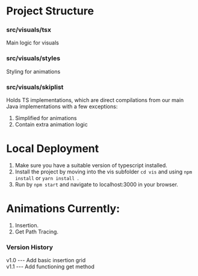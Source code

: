 # Project Structure
### src/visuals/tsx
Main logic for visuals
### src/visuals/styles
Styling for animations
### src/visuals/skiplist
Holds TS implementations, which are direct compilations from our main Java implementations with a few exceptions:
1. Simplified for animations
2. Contain extra animation logic

# Local Deployment
1. Make sure you have a suitable version of typescript installed.
2. Install the project by moving into the vis subfolder ```cd vis``` and using ```npm install``` or ```yarn install ```.
3. Run by ```npm start``` and navigate to localhost:3000 in your browser.


# Animations Currently:
1. Insertion.
1. Get Path Tracing.

### Version History
v1.0 --- Add basic insertion grid<br/>
v1.1 --- Add functioning get method
